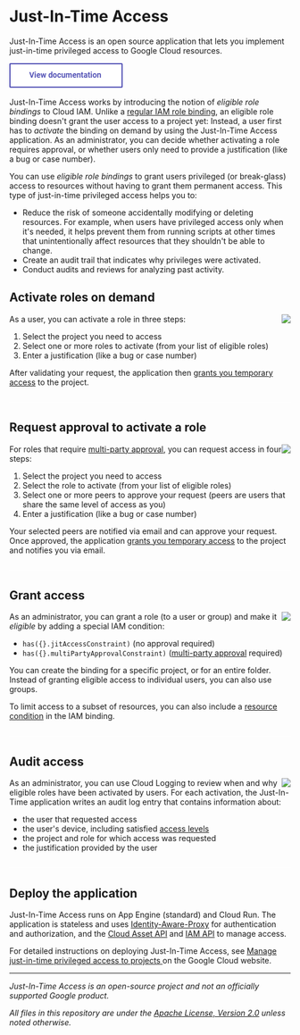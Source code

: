 # Just-In-Time Access

Just-In-Time Access is an open source application that lets you implement just-in-time privileged access to Google Cloud resources. 

[<img src="doc/documentation.png">](https://googlecloudplatform.github.io/jit-access/)

Just-In-Time Access works by introducing the notion of _eligible role bindings_ to Cloud IAM. Unlike a [regular
IAM role binding](https://cloud.google.com/iam/docs/overview#cloud-iam-policy), 
an eligible role binding doesn't grant the user access to a project yet:
Instead, a user first has to _activate_ the binding on demand by using the Just-In-Time Access application. As an administrator,
you can decide whether activating a role requires approval, or whether users only need to provide a justification (like a bug or case number).

You can use _eligible role bindings_ to grant users privileged (or break-glass) access to resources
without having to grant them permanent access. This type of just-in-time privileged access helps you to:

* Reduce the risk of someone accidentally modifying or deleting resources. For example, when users have privileged access only when it's needed, it helps prevent them from running scripts at other times that unintentionally affect resources that they shouldn't be able to change.
* Create an audit trail that indicates why privileges were activated.
* Conduct audits and reviews for analyzing past activity.

## Activate roles on demand

<a href='https://googlecloudplatform.github.io/jit-access/images/JIT-Activation-Screencast.gif?raw=true'>
<img src='https://googlecloudplatform.github.io/jit-access/images/JIT-Activation_350.png' align='right'>
</a>

As a user, you can activate a role in three steps:

1. Select the project you need to access
2. Select one or more roles to activate (from your list of eligible roles)
3. Enter a justification (like a bug or case number)

After validating your request, the application then [grants you temporary access](https://cloud.google.com/iam/docs/configuring-temporary-access)
to the project.



<img src='doc/pix.gif' width='100%' height='1'>


## Request approval to activate a role

<a href='https://googlecloudplatform.github.io/jit-access/images/MPA-Activation-Screencast.gif?raw=true'>
<img src='https://googlecloudplatform.github.io/jit-access/images/MPA-Activation_350.png' align='right'>
</a>

For roles that require [multi-party approval](https://googlecloudplatform.github.io/jit-access/multi-party-approval/), 
you can request access in four steps:

1. Select the project you need to access
2. Select the role to activate (from your list of eligible roles)
3. Select one or more peers to approve your request (peers are users that share the same level of access as you)
3. Enter a justification (like a bug or case number)

Your selected peers are notified via email and can approve your request. Once approved, the application 
[grants you temporary access](https://cloud.google.com/iam/docs/configuring-temporary-access) to the project
and notifies you via email.



<img src='doc/pix.gif' width='100%' height='1'>


## Grant access

<a href='https://googlecloudplatform.github.io/jit-access/images/Condition.png?raw=true'>
<img src='https://googlecloudplatform.github.io/jit-access/images/Condition_350.png' align='right'>
</a>

As an administrator, you can grant a role (to a user or group) and make it _eligible_ by adding a special IAM condition:

* `has({}.jitAccessConstraint)` (no approval required)
* `has({}.multiPartyApprovalConstraint)` ([multi-party approval](https://googlecloudplatform.github.io/jit-access/multi-party-approval/) required) 

You can create the binding for a specific project, or for an entire folder. Instead of granting eligible
access to individual users, you can also use groups.

To limit access to a subset of resources, you can also include a [resource condition](https://googlecloudplatform.github.io/jit-access/resource-conditions/)
in the IAM binding.


<img src='doc/pix.gif' width='100%' height='1'>


## Audit access

<a href='https://googlecloudplatform.github.io/jit-access/images/AuditLog.png?raw=true'>
<img src='https://googlecloudplatform.github.io/jit-access/images/AuditLog_350.png' align='right'>
</a>

As an administrator, you can use Cloud Logging to review when and why eligible roles have been activated by users. 
For each activation, the Just-In-Time application writes an audit log entry that contains information about:

* the user that requested access
* the user's device, including satisfied [access levels](https://cloud.google.com/access-context-manager/docs/manage-access-levels) 
* the project and role for which access was requested
* the justification provided by the user

<img src='doc/pix.gif' width='100%' height='1'>


## Deploy the application

Just-In-Time Access runs on App Engine (standard) and Cloud Run. The application
is stateless and uses [Identity-Aware-Proxy](https://cloud.google.com/iap/docs/concepts-overview) for authentication and authorization, 
and the [Cloud Asset API](https://cloud.google.com/asset-inventory/docs/reference/rest) and 
[IAM API](https://cloud.google.com/iam/docs/reference/rest) to manage access.

For detailed instructions on deploying Just-In-Time Access, see [Manage just-in-time privileged access to projects ](https://cloud.google.com/architecture/manage-just-in-time-privileged-access-to-project) on the Google Cloud website.

--- 

_Just-In-Time Access is an open-source project and not an officially supported Google product._

_All files in this repository are under the
[Apache License, Version 2.0](LICENSE.txt) unless noted otherwise._
